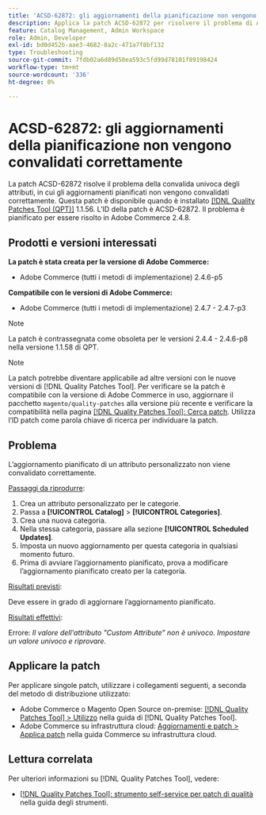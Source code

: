 ```yaml
---
title: 'ACSD-62872: gli aggiornamenti della pianificazione non vengono convalidati correttamente'
description: Applica la patch ACSD-62872 per risolvere il problema di Adobe Commerce con convalida di attributi univoci in cui gli aggiornamenti pianificati non vengono convalidati correttamente.
feature: Catalog Management, Admin Workspace
role: Admin, Developer
exl-id: bd0d452b-aae3-4682-8a2c-471a7f8bf132
type: Troubleshooting
source-git-commit: 7fdb02a6d89d50ea593c5fd99d78101f89198424
workflow-type: tm+mt
source-wordcount: '336'
ht-degree: 0%

---
```


# ACSD-62872: gli aggiornamenti della pianificazione non vengono convalidati correttamente

La patch ACSD-62872 risolve il problema della convalida univoca degli attributi, in cui gli aggiornamenti pianificati non vengono convalidati correttamente. Questa patch è disponibile quando è installato [[!DNL Quality Patches Tool (QPT)]](/help/tools/quality-patches-tool/quality-patches-tool-to-self-serve-quality-patches.md) 1.1.56. L’ID della patch è ACSD-62872. Il problema è pianificato per essere risolto in Adobe Commerce 2.4.8.

## Prodotti e versioni interessati

**La patch è stata creata per la versione di Adobe Commerce:**

* Adobe Commerce (tutti i metodi di implementazione) 2.4.6-p5

**Compatibile con le versioni di Adobe Commerce:**

* Adobe Commerce (tutti i metodi di implementazione) 2.4.7 - 2.4.7-p3

>[!NOTE]
>
>La patch è contrassegnata come obsoleta per le versioni 2.4.4 - 2.4.6-p8 nella versione 1.1.58 di QPT.

>[!NOTE]
>
>La patch potrebbe diventare applicabile ad altre versioni con le nuove versioni di [!DNL Quality Patches Tool]. Per verificare se la patch è compatibile con la versione di Adobe Commerce in uso, aggiornare il pacchetto `magento/quality-patches` alla versione più recente e verificare la compatibilità nella pagina [[!DNL Quality Patches Tool]: Cerca patch](https://experienceleague.adobe.com/tools/commerce-quality-patches/index.html?lang=it). Utilizza l’ID patch come parola chiave di ricerca per individuare la patch.

## Problema

L’aggiornamento pianificato di un attributo personalizzato non viene convalidato correttamente.

<u>Passaggi da riprodurre</u>:

1. Crea un attributo personalizzato per le categorie.
1. Passa a **[!UICONTROL Catalog]** > **[!UICONTROL Categories]**.
1. Crea una nuova categoria.
1. Nella stessa categoria, passare alla sezione **[!UICONTROL Scheduled Updates]**.
1. Imposta un nuovo aggiornamento per questa categoria in qualsiasi momento futuro.
1. Prima di avviare l’aggiornamento pianificato, prova a modificare l’aggiornamento pianificato creato per la categoria.

<u>Risultati previsti</u>:

Deve essere in grado di aggiornare l’aggiornamento pianificato.

<u>Risultati effettivi</u>:

Errore: *Il valore dell&#39;attributo &quot;Custom Attribute&quot; non è univoco. Impostare un valore univoco e riprovare.*

## Applicare la patch

Per applicare singole patch, utilizzare i collegamenti seguenti, a seconda del metodo di distribuzione utilizzato:

* Adobe Commerce o Magento Open Source on-premise: [[!DNL Quality Patches Tool] > Utilizzo](/help/tools/quality-patches-tool/usage.md) nella guida di [!DNL Quality Patches Tool].
* Adobe Commerce su infrastruttura cloud: [Aggiornamenti e patch > Applica patch](https://experienceleague.adobe.com/it/docs/commerce-cloud-service/user-guide/develop/upgrade/apply-patches) nella guida Commerce su infrastruttura cloud.

## Lettura correlata

Per ulteriori informazioni su [!DNL Quality Patches Tool], vedere:

* [[!DNL Quality Patches Tool]: strumento self-service per patch di qualità](/help/tools/quality-patches-tool/quality-patches-tool-to-self-serve-quality-patches.md) nella guida degli strumenti.
